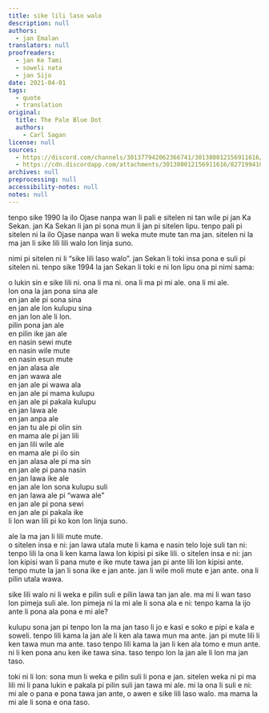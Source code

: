 ```yaml
---
title: sike lili laso walo
description: null
authors:
  - jan Emalan
translators: null
proofreaders:
  - jan Ke Tami
  - soweli nata
  - jan Sijo
date: 2021-04-01
tags:
  - quote
  - translation
original:
  title: The Pale Blue Dot
  authors:
    - Carl Sagan
license: null
sources:
  - https://discord.com/channels/301377942062366741/301380012156911616/827199410945392720
  - https://cdn.discordapp.com/attachments/301380012156911616/827199410454134824/sike_lili_laso_walo.pdf
archives: null
preprocessing: null
accessibility-notes: null
notes: null
---
```


tenpo sike 1990 la ilo Ojase nanpa wan li pali e sitelen ni tan wile pi jan Ka Sekan. jan Ka Sekan li jan pi sona mun li jan pi sitelen lipu. tenpo pali pi sitelen ni la ilo Ojase nanpa wan li weka mute mute tan ma jan. sitelen ni la ma jan li sike lili lili walo lon linja suno.

nimi pi sitelen ni li “sike lili laso walo”. jan Sekan li toki insa pona e suli pi sitelen ni. tenpo sike 1994 la jan Sekan li toki e ni lon lipu ona pi nimi sama:

o lukin sin e sike lili ni. ona li ma ni. ona li ma pi mi ale. ona li mi ale.  \
lon ona la jan pona sina ale  \
en jan ale pi sona sina  \
en jan ale lon kulupu sina  \
en jan lon ale li lon.  \
pilin pona jan ale  \
en pilin ike jan ale  \
en nasin sewi mute  \
en nasin wile mute  \
en nasin esun mute  \
en jan alasa ale  \
en jan wawa ale  \
en jan ale pi wawa ala  \
en jan ale pi mama kulupu  \
en jan ale pi pakala kulupu  \
en jan lawa ale  \
en jan anpa ale  \
en jan tu ale pi olin sin  \
en mama ale pi jan lili  \
en jan lili wile ale  \
en mama ale pi ilo sin  \
en jan alasa ale pi ma sin  \
en jan ale pi pana nasin  \
en jan lawa ike ale  \
en jan ale lon sona kulupu suli  \
en jan lawa ale pi “wawa ale”  \
en jan ale pi pona sewi  \
en jan ale pi pakala ike  \
li lon wan lili pi ko kon lon linja suno.

ale la ma jan li lili mute mute.  \
o sitelen insa e ni: jan lawa utala mute li kama e nasin telo loje suli tan ni: tenpo lili la ona li ken kama lawa lon kipisi pi sike lili. o sitelen insa e ni: jan lon kipisi wan li pana mute e ike mute tawa jan pi ante lili lon kipisi ante. tenpo mute la jan li sona ike e jan ante. jan li wile moli mute e jan ante. ona li pilin utala wawa.

sike lili walo ni li weka e pilin suli e pilin lawa tan jan ale. ma mi li wan taso lon pimeja suli ale. lon pimeja ni la mi ale li sona ala e ni: tenpo kama la ijo ante li pona ala pona e mi ale?

kulupu sona jan pi tenpo lon la ma jan taso li jo e kasi e soko e pipi e kala e soweli. tenpo lili kama la jan ale li ken ala tawa mun ma ante. jan pi mute lili li ken tawa mun ma ante. taso tenpo lili kama la jan li ken ala tomo e mun ante. ni li ken pona anu ken ike tawa sina. taso tenpo lon la jan ale li lon ma jan taso.

toki ni li lon: sona mun li weka e pilin suli li pona e jan. sitelen weka ni pi ma lili mi li pana lukin e pakala pi pilin suli jan tawa mi ale. mi la ona li suli e ni: mi ale o pana e pona tawa jan ante, o awen e sike lili laso walo. ma mama la mi ale li sona e ona taso.
